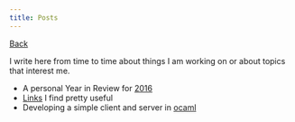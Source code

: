 ```yaml
---  
title: Posts
--- 
```


[Back](/)

I write here from time to time about things I am working on or about topics that interest me.

- A personal Year in Review for <a href="year_in_review_16.html" target="_blank">2016</a>
- <a href="links.html" target="_blank">Links</a> I find pretty useful
- Developing a simple client and server in <a href="ocaml_server.html" target="_blank">ocaml</a>

